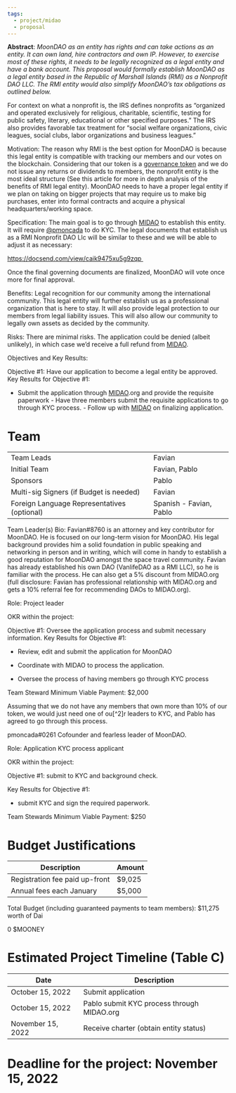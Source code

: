 ```yaml
---
tags:
  - project/midao
  - proposal
---
```

**Abstract**: *MoonDAO as an entity has rights and can take actions as an entity. It can own land, hire contractors and own IP. However, to exercise most of these rights, it needs to be legally recognized as a legal entity and have a bank account. This proposal would formally establish MoonDAO as a legal entity based in the Republic of Marshall Islands (RMI) as a Nonprofit DAO LLC. The RMI entity would also simplify MoonDAO’s tax obligations as outlined below.* 

For context on what a nonprofit is, the IRS defines nonprofits as “organized and operated exclusively for religious, charitable, scientific, testing for public safety, literary, educational or other specified purposes.” The IRS also provides favorable tax treatment for “social welfare organizations, civic leagues, social clubs, labor organizations and business leagues.” 

Motivation: The reason why RMI is the best option for MoonDAO is because this legal entity is compatible with tracking our members and our votes on the blockchain. Considering that our token is a [governance token](Governance%20Tokens.md) and we do not issue any returns or dividends to members, the nonprofit entity is the most ideal structure (See this article for more in depth analysis of the benefits of RMI legal entity). MoonDAO needs to have a proper legal entity if we plan on taking on bigger projects that may require us to make big purchases, enter into formal contracts and acquire a physical headquarters/working space. 

Specification: The main goal is to go through [MIDAO](MIDAO.md) to establish this entity. It will require [@pmoncada](@pmoncada.md) to do KYC. The legal documents that establish us as a RMI Nonprofit DAO Llc will be similar to these and we will be able to adjust it as necessary: 

https://docsend.com/view/caik9475xu5g9zqp 

Once the final governing documents are finalized, MoonDAO will vote once more for final approval. 

Benefits: Legal recognition for our community among the international community. This legal entity will further establish us as a professional organization that is here to stay. It will also provide legal protection to our members from legal liability issues. This will also allow our community to legally own assets as decided by the community. 

Risks: There are minimal risks. The application could be denied (albeit unlikely), in which case we’d receive a full refund from [MIDAO](MIDAO.md).

Objectives and Key Results: 

Objective #1: Have our application to become a legal entity be approved. Key Results for Objective #1: 

- Submit the application through [MIDAO](MIDAO.md).org and provide the requisite paperwork - Have three members submit the requisite applications to go through KYC process. - Follow up with [MIDAO](MIDAO.md) on finalizing application. 

# Team

|   |   |
|---|---|
|Team Leads|Favian|
|Initial Team|Favian, Pablo|
|Sponsors|Pablo|
|Multi-sig Signers (if Budget is needed)|Favian|
|Foreign Language Representatives (optional)|Spanish - Favian, Pablo|

Team Leader(s) Bio: Favian#8760 is an attorney and key contributor for MoonDAO. He is focused on our long-term vision for MoonDAO. His legal background provides him a solid foundation in public speaking and networking in person and in writing, which will come in handy to establish a good reputation for MoonDAO amongst the space travel community. Favian has already established his own DAO (VanlifeDAO as a RMI LLC), so he is familiar with the process. He can also get a 5% discount from MIDAO.org (full disclosure: Favian has professional relationship with MIDAO.org and gets a 10% referral fee for recommending DAOs to MIDAO.org). 

Role: Project leader 

OKR within the project: 

Objective #1: Oversee the application process and submit necessary information. Key Results for Objective #1: 

- Review, edit and submit the application for MoonDAO 

- Coordinate with MIDAO to process the application. 

- Oversee the process of having members go through KYC process

Team Steward Minimum Viable Payment: $2,000 

Assuming that we do not have any members that own more than 10% of our token, we would just need one of ou[^2]r leaders to KYC, and Pablo has agreed to go through this process. 

pmoncada#0261 Cofounder and fearless leader of MoonDAO. 

Role: Application KYC process applicant 

OKR within the project: 

Objective #1: submit to KYC and background check. 

Key Results for Objective #1: 

- submit KYC and sign the required paperwork. 

Team Stewards Minimum Viable Payment: $250 

# Budget Justifications 

|Description|Amount|
|---|---|
|Registration fee paid up-front|$9,025|
|Annual fees each January|$5,000|

Total Budget (including guaranteed payments to team members): $11,275 worth of Dai 

0 $MOONEY 

# Estimated Project Timeline (Table C)

|Date|Description|
|---|---|
|October 15, 2022|Submit application|
|October 15, 2022|Pablo submit KYC process through MIDAO.org|
|November 15, 2022|Receive charter (obtain entity status)|

# Deadline for the project: November 15, 2022